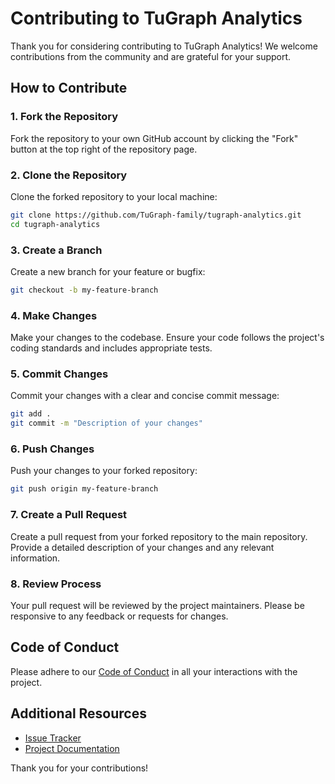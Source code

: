 # Contributing to TuGraph Analytics

Thank you for considering contributing to TuGraph Analytics! We welcome contributions from the community and are grateful for your support.

## How to Contribute

### 1. Fork the Repository
Fork the repository to your own GitHub account by clicking the "Fork" button at the top right of the repository page.

### 2. Clone the Repository
Clone the forked repository to your local machine:
```bash
git clone https://github.com/TuGraph-family/tugraph-analytics.git
cd tugraph-analytics
```

### 3. Create a Branch
Create a new branch for your feature or bugfix:
```bash
git checkout -b my-feature-branch
```

### 4. Make Changes
Make your changes to the codebase. Ensure your code follows the project's coding standards and includes appropriate tests.

### 5. Commit Changes
Commit your changes with a clear and concise commit message:
```bash
git add .
git commit -m "Description of your changes"
```

### 6. Push Changes
Push your changes to your forked repository:
```bash
git push origin my-feature-branch
```

### 7. Create a Pull Request
Create a pull request from your forked repository to the main repository. Provide a detailed description of your changes and any relevant information.

### 8. Review Process
Your pull request will be reviewed by the project maintainers. Please be responsive to any feedback or requests for changes.

## Code of Conduct
Please adhere to our [Code of Conduct](../CODE_OF_CONDUCT.md) in all your interactions with the project.

## Additional Resources
- [Issue Tracker](https://github.com/TuGraph-family/tugraph-analytics/issues)
- [Project Documentation](../docs)

Thank you for your contributions!
